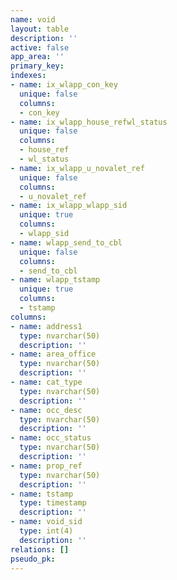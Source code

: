 ```yaml
---
name: void
layout: table
description: ''
active: false
app_area: ''
primary_key: 
indexes:
- name: ix_wlapp_con_key
  unique: false
  columns:
  - con_key
- name: ix_wlapp_house_refwl_status
  unique: false
  columns:
  - house_ref
  - wl_status
- name: ix_wlapp_u_novalet_ref
  unique: false
  columns:
  - u_novalet_ref
- name: ix_wlapp_wlapp_sid
  unique: true
  columns:
  - wlapp_sid
- name: wlapp_send_to_cbl
  unique: false
  columns:
  - send_to_cbl
- name: wlapp_tstamp
  unique: true
  columns:
  - tstamp
columns:
- name: address1
  type: nvarchar(50)
  description: ''
- name: area_office
  type: nvarchar(50)
  description: ''
- name: cat_type
  type: nvarchar(50)
  description: ''
- name: occ_desc
  type: nvarchar(50)
  description: ''
- name: occ_status
  type: nvarchar(50)
  description: ''
- name: prop_ref
  type: nvarchar(50)
  description: ''
- name: tstamp
  type: timestamp
  description: ''
- name: void_sid
  type: int(4)
  description: ''
relations: []
pseudo_pk: 
---
```


